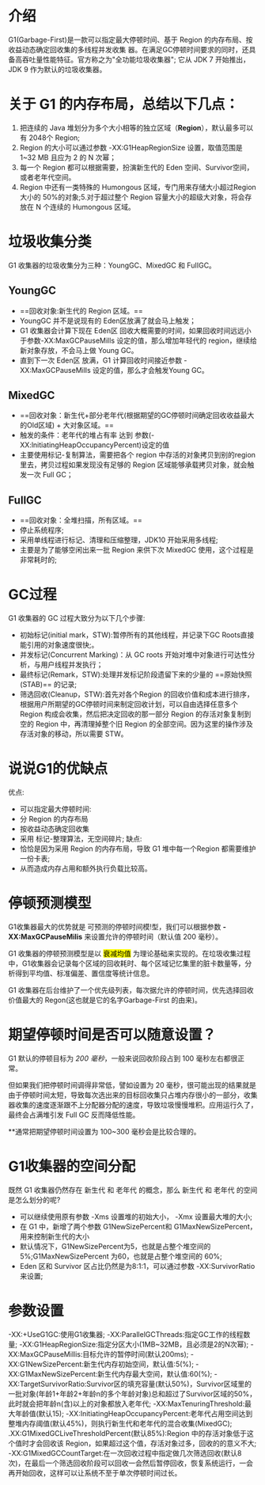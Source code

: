 
# 介绍
G1(Garbage-First)是一款可以指定最大停顿时间、基于 Region 的内存布局、按收益动态确定回收集的多线程并发收集
器。在满足GC停顿时间要求的同时，还具备高吞吐量性能特征。官方称之为"全功能垃圾收集器";
它从 JDK 7 开始推出，JDK 9 作为默认的垃圾收集器。

# 关于 G1 的内存布局，总结以下几点：
1. 把连续的 Java 堆划分为多个大小相等的独立区域（**Region**），默认最多可以有 2048个 Region;
2. Region 的大小可以通过参数 -XX:G1HeapRegionSize 设置，取值范围是 1~32 MB 且应为 2 的 N 次幂；
3. 每一个 Region 都可以根据需要，扮演新生代的 Eden 空间、Survivor空间，或者老年代空间。
4. Region 中还有一类特殊的 Humongous 区域，专门用来存储大小超过Region大小的 50%的对象;5.对于超过整个 Region 容量大小的超级大对象，将会存放在 N 个连续的 Humongous 区域。

# 垃圾收集分类
G1 收集器的垃圾收集分为三种：YoungGC、MixedGC 和 FuIIGC。
## YoungGC
- ==回收对象:新生代的 Region 区域。==
- YoungGC 并不是说现有的 Eden区放满了就会马上触发；
- G1 收集器会计算下现在 Eden区 回收大概需要的时间，如果回收时间远远小于参数-XX:MaxGCPauseMills 设定的值，那么增加年轻代的 region，继续给新对象存放，不会马上做 Young GC。
- 直到下一次 Eden区 放满，G1 计算回收时间接近参数 -XX:MaxGCPauseMills 设定的值，那么才会触发Young GC。

## MixedGC
- ==回收对象：新生代+部分老年代(根据期望的GC停顿时间确定回收收益最大的Old区域) + 大对象区域。==
- 触发的条件：老年代的堆占有率 达到 参数(-XX:lnitiatingHeapOccupancyPercent)设定的值
- 主要使用标记-复制算法，需要把各个 region 中存活的对象拷贝到别的region里去，拷贝过程如果发现没有足够的 Region 区域能够承载拷贝对象，就会触发一次 Full GC；

## FullGC
- ==回收对象：全堆扫描，所有区域。==
- 停止系统程序;
- 采用单线程进行标记、清理和压缩整理，JDK10 开始采用多线程;
- 主要是为了能够空闲出来一批 Region 来供下次 MixedGC 使用，这个过程是非常耗时的;

# GC过程
G1 收集器的 GC 过程大致分为以下几个步骤:
- 初始标记(initial mark，STW):暂停所有的其他线程，并记录下GC Roots直接能引用的对象速度很快;。
- 并发标记(Concurrent Marking)：从 GC roots 开始对堆中对象进行可达性分析，与用户线程并发执行；
- 最终标记(Remark，STW):处理并发标记阶段遗留下来的少量的 ==原始快照(STAB)== 的记录;
- 筛选回收(Cleanup，STW):首先对各个Region 的回收价值和成本进行排序，根据用户所期望的GC停顿时间来制定回收计划，可以自由选择任意多个 Region 构成会收集，然后把决定回收的那一部分 Region 的存活对象复制到空的 Region 中，再清理掉整个旧 Region 的全部空间。因为这里的操作涉及存活对象的移动，所以需要 STW。

# 说说G1的优缺点
优点:
- 可以指定最大停顿时间:
- 分 Region 的内存布局
- 按收益动态确定回收集
- 采用 标记-整理算法，无空间碎片;
缺点:
- 恰恰是因为采用 Region 的内存布局，导致 G1 堆中每一个Region 都需要维护一份卡表;
- 从而造成内存占用和额外执行负载比较高。

# 停顿预测模型
G1收集器最大的优势就是 可预测的停顿时间模!型，我们可以根据参数 **-XX:MaxGCPauseMilis** 来设置允许的停顿时间（默认值 200 毫秒）。

G1 收集器的停顿预测模型是以 <mark>衰减均值</mark> 为理论基础来实现的。在垃圾收集过程中，G1收集器会记录每个区域的回收耗时、每个区域记忆集里的脏卡数量等，分析得到平均值、标准偏差、置信度等统计信息。

G1 收集器在后台维护了一个优先级列表，每次据允许的停顿时间，优先选择回收价值最大的 Regon(这也就是它的名字Garbage-First 的由来)。

# 期望停顿时间是否可以随意设置？
G1 默认的停顿目标为 _200 毫秒_，一般来说回收阶段占到 100 毫秒左右都很正常。

但如果我们把停顿时间调得非常低，譬如设置为 20 毫秒，很可能出现的结果就是由于停顿时间太短，导致每次选出来的目标回收集只占堆内存很小的一部分，收集器收集的速度逐渐跟不上分配器分配的速度，导致垃圾慢慢堆积。应用运行久了，最终会占满堆引发 Full GC 反而降低性能。

**通常把期望停顿时间设置为 100~300 毫秒会是比较合理的。

# G1收集器的空间分配
既然 G1 收集器仍然存在 新生代 和 老年代 的概念，那么 新生代 和 老年代 的空间是怎么划分的呢?
- 可以继续使用原有参数  -Xms 设置堆的初始大小， -Xmx 设置最大堆的大小;
- 在 G1 中，新增了两个参数 G1NewSizePercent和 G1MaxNewSizePercent，用来控制新生代的大小
- 默认情况下，G1NewSizePercent为5，也就是占整个堆空间的 5%;G1MaxNewSizePercent 为60，也就是占整个堆空间的 60%;
- Eden 区和 Survivor 区占比仍然是为8:1:1，可以通过参数 -XX:SurvivorRatio 来设置;

# 参数设置
-XX:+UseG1GC:使用G1收集器;
-XX:ParallelGCThreads:指定GC工作的线程数量;
-XX:G1HeapRegionSize:指定分区大小(1MB~32MB，且必须是2的N次幂);
-XX:MaxGCPauseMillis:目标允许的暂停时间(默认200ms);
-XX:G1NewSizePercent:新生代内存初始空间，默认值:5(%);
-XX:G1MaxNewSizePercent:新生代内存最大空间，默认值:60(%);
-XX:TargetSurvivorRatio:Survivor区的填充容量(默认50%)，Survivor区域里的一批对象(年龄1+年龄2+年龄n的多个年龄对象)总和超过了Survivor区域的50%，此时就会把年龄n(含)以上的对象都放入老年代;
-XX:MaxTenuringThreshold:最大年龄值(默认15);
-XX:InitiatingHeapOccupancyPercent:老年代占用空间达到整堆内存阈值(默认45%)，则执行新生代和老年代的混合收集(MixedGC);
.XX:G1MixedGCLiveThresholdPercent(默认85%):Region 中的存活对象低于这个值时才会回收该 Region，如果超过这个值，存活对象过多，回收的的意义不大;
-XX:G1MixedGCCountTarget:在一次回收过程中指定做几次筛选回收(默认8次)，在最后一个筛选回收阶段可以回收一会然后暂停回收，恢复系统运行，一会再开始回收，这样可以让系统不至于单次停顿时间过长。
